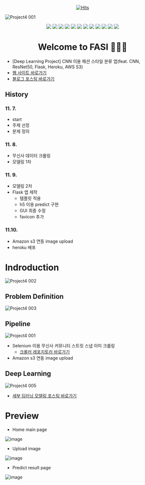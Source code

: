 <div align=center>

[![Hits](https://hits.seeyoufarm.com/api/count/incr/badge.svg?url=https%3A%2F%2Fgithub.com%2F6mini%2Ffasi&count_bg=%23AAAAAA&title_bg=%23555555&icon=&icon_color=%23E7E7E7&title=Hits&edge_flat=false)](https://github.com/6mini/fasi)

</div>

![Project4 001](https://user-images.githubusercontent.com/79494088/141001615-ad6d41ac-2b66-419f-9c9c-94eb166c7ae2.png)

<div align=center>

<img src="https://img.shields.io/badge/Keras-D00000?style=flat-square&logo=Keras&logoColor=white"/></a>
<img src="https://img.shields.io/badge/HTML5-E34F26?style=flat-square&logo=HTML5&logoColor=white"/></a>
<img src="https://img.shields.io/badge/TensorFlow-FF6F00?style=flat-square&logo=TensorFlow&logoColor=white"/></a>
<img src="https://img.shields.io/badge/Jupyter-F37626?style=flat-square&logo=Jupyter&logoColor=white"/></a>
<img src="https://img.shields.io/badge/JavaScript-F7DF1E?style=flat-square&logo=JavaScript&logoColor=white"/></a>
<img src="https://img.shields.io/badge/Selenium-43B02A?style=flat-square&logo=Selenium&logoColor=white"/></a>
<img src="https://img.shields.io/badge/Amazon S3-569A31?style=flat-square&logo=Amazon S3&logoColor=white"/></a>
<img src="https://img.shields.io/badge/Python-3776AB?style=flat-square&logo=Python&logoColor=white"/></a>
<img src="https://img.shields.io/badge/CSS3-1572B6?style=flat-square&logo=CSS3&logoColor=white"/></a>
<img src="https://img.shields.io/badge/Amazon AWS-232F3E?style=flat-square&logo=AmazonAWS&logoColor=white"/></a>
<img src="https://img.shields.io/badge/Heroku-430098?style=flat-square&logo=Heroku&logoColor=white"/></a>
<img src="https://img.shields.io/badge/Flask-000000?style=flat-square&logo=Flask&logoColor=white"/></a>



# Welcome to FASI 🙋🏻‍♂️

</div>

- [Deep Learning Project] CNN 이용 패션 스타일 분류 앱(feat. CNN, ResNet50, Flask, Heroku, AWS S3)
- [웹 사이트 바로가기](https://fasi.herokuapp.com/)
- [블로그 포스팅 바로가기]()

## History

### 11. 7.
- start
- 주제 선정
- 문제 정의

### 11. 8.
- 무신사 데이터 크롤링
- 모델링 1차

### 11. 9.
- 모델링 2차
- Flask 앱 제작
  - 템플릿 적용
  - h5 이용 predict 구현
  - GUI 최종 수정
  - favicon 추가

### 11.10.
- Amazon s3 연동 image upload
- heroku 배포

# Indroduction

![Project4 002](https://user-images.githubusercontent.com/79494088/141001725-8cc430d4-f1f5-437e-96c9-9bec630dbf79.png)

## Problem Definition

![Project4 003](https://user-images.githubusercontent.com/79494088/141001889-df9f1841-e800-47cb-af97-924a3ef07470.png)

## Pipeline

![Project4 001](https://user-images.githubusercontent.com/79494088/141001016-8e6d6195-46ae-49e8-8296-3f03ae706615.png)

- Selenium 이용 무신사 커뮤니티 스트릿 스냅 이미 크롤링
  - [크롤러 레포지토리 바로가기](https://github.com/6mini/musinsa-snap-crawler)
- Amazon s3 연동 image upload

## Deep Learning

![Project4 005](https://user-images.githubusercontent.com/79494088/141001901-f840ad98-b149-4ed9-8fde-4791243efa0f.png)

- [세부 딥러닝 모델링 포스팅 바로가기](https://6mini.github.io/project/2021/11/14/fasi2/)

# Preview

- Home main page

![image](https://user-images.githubusercontent.com/79494088/141002523-2ac9e0b8-9f0c-4246-830f-9481cbbb68f5.png)

- Upload image

![image](https://user-images.githubusercontent.com/79494088/141002588-e4ade56a-b12d-4197-8c82-430ee45a7386.png)

- Predict result page

![image](https://user-images.githubusercontent.com/79494088/141002645-7b466eec-d4df-4d63-8306-47a30beae6bd.png)
